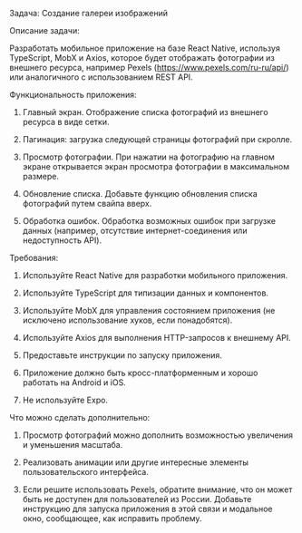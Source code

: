 Задача: Создание галереи изображений


Описание задачи:

Разработать мобильное приложение на базе React Native, используя TypeScript, MobX и Axios, которое будет отображать фотографии из внешнего ресурса, например Pexels (https://www.pexels.com/ru-ru/api/) или аналогичного с использованием REST API.



Функциональность приложения:

1. Главный экран. Отображение списка фотографий из внешнего ресурса в виде сетки.

2. Пагинация: загрузка следующей страницы фотографий при скролле.

3. Просмотр фотографии. При нажатии на фотографию на главном экране открывается экран просмотра фотографии в максимальном размере.

4. Обновление списка. Добавьте функцию обновления списка фотографий путем свайпа вверх.

5. Обработка ошибок. Обработка возможных ошибок при загрузке данных (например, отсутствие интернет-соединения или недоступность API).



Требования:

1. Используйте React Native для разработки мобильного приложения.

2. Используйте TypeScript для типизации данных и компонентов.

3. Используйте MobX для управления состоянием приложения (не исключено использование хуков, если понадобятся).

4. Используйте Axios для выполнения HTTP-запросов к внешнему API.

5. Предоставьте инструкции по запуску приложения.

6. Приложение должно быть кросс-платформенным и хорошо работать на Android и iOS.

7. Не используйте Expo.



Что можно сделать дополнительно:

1. Просмотр фотографий можно дополнить возможностью увеличения и уменьшения масштаба.

2. Реализовать анимации или другие интересные элементы пользовательского интерфейса.

3. Если решите использовать Pexels, обратите внимание, что он может быть не доступен для пользователей из России. Добавьте инструкцию для запуска приложения в этой связи и модальное окно, сообщающее, как исправить проблему.

